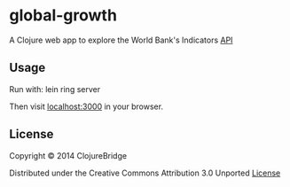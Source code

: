 # global-growth

A Clojure web app to explore the World Bank's Indicators [API](http://data.worldbank.org/)


## Usage

Run with:
    lein ring server 

Then visit [localhost:3000](http://localhost:3000) in your browser.

## License

Copyright © 2014 ClojureBridge 

Distributed under the Creative Commons Attribution 3.0 Unported [License](http://creativecommons.org/licenses/by/3.0/)
